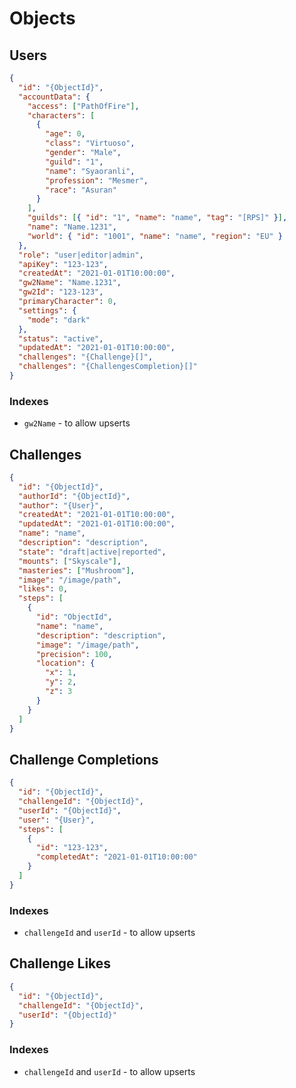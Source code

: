 # Objects

## Users

```json
{
  "id": "{ObjectId}",
  "accountData": {
    "access": ["PathOfFire"],
    "characters": [
      {
        "age": 0,
        "class": "Virtuoso",
        "gender": "Male",
        "guild": "1",
        "name": "Syaoranli",
        "profession": "Mesmer",
        "race": "Asuran"
      }
    ],
    "guilds": [{ "id": "1", "name": "name", "tag": "[RPS]" }],
    "name": "Name.1231",
    "world": { "id": "1001", "name": "name", "region": "EU" }
  },
  "role": "user|editor|admin",
  "apiKey": "123-123",
  "createdAt": "2021-01-01T10:00:00",
  "gw2Name": "Name.1231",
  "gw2Id": "123-123",
  "primaryCharacter": 0,
  "settings": {
    "mode": "dark"
  },
  "status": "active",
  "updatedAt": "2021-01-01T10:00:00",
  "challenges": "{Challenge}[]",
  "challenges": "{ChallengesCompletion}[]"
}
```

### Indexes

- `gw2Name` - to allow upserts

## Challenges

```json
{
  "id": "{ObjectId}",
  "authorId": "{ObjectId}",
  "author": "{User}",
  "createdAt": "2021-01-01T10:00:00",
  "updatedAt": "2021-01-01T10:00:00",
  "name": "name",
  "description": "description",
  "state": "draft|active|reported",
  "mounts": ["Skyscale"],
  "masteries": ["Mushroom"],
  "image": "/image/path",
  "likes": 0,
  "steps": [
    {
      "id": "ObjectId",
      "name": "name",
      "description": "description",
      "image": "/image/path",
      "precision": 100,
      "location": {
        "x": 1,
        "y": 2,
        "z": 3
      }
    }
  ]
}
```

## Challenge Completions

```json
{
  "id": "{ObjectId}",
  "challengeId": "{ObjectId}",
  "userId": "{ObjectId}",
  "user": "{User}",
  "steps": [
    {
      "id": "123-123",
      "completedAt": "2021-01-01T10:00:00"
    }
  ]
}
```

### Indexes

- `challengeId` and `userId` - to allow upserts

## Challenge Likes

```json
{
  "id": "{ObjectId}",
  "challengeId": "{ObjectId}",
  "userId": "{ObjectId}"
}
```

### Indexes

- `challengeId` and `userId` - to allow upserts
